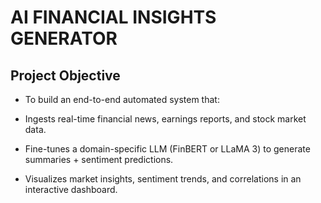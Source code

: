 # AI FINANCIAL INSIGHTS GENERATOR

## Project Objective

- To build an end-to-end automated system that:

- Ingests real-time financial news, earnings reports, and stock market data.

- Fine-tunes a domain-specific LLM (FinBERT or LLaMA 3) to generate summaries + sentiment predictions.

- Visualizes market insights, sentiment trends, and correlations in an interactive dashboard.
